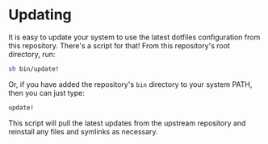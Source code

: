 # Updating

It is easy to update your system to use the latest dotfiles configuration from this repository. There's a script for that! From this repository's root directory, run:

```sh
sh bin/update!
```

Or, if you have added the repository's `bin` directory to your system PATH, then you can just type:

```sh
update!
```

This script will pull the latest updates from the upstream repository and reinstall any files and symlinks as necessary.
